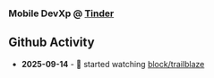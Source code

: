 ### Mobile DevXp @ [Tinder](https://medium.com/tinder)

## Github Activity
- **2025-09-14** - 👀 started watching [block/trailblaze](https://github.com/block/trailblaze)